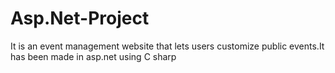 # Asp.Net-Project
It is an event management website that lets users customize public events.It has been made in asp.net using C sharp
